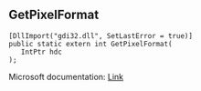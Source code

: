 ## GetPixelFormat

```
[DllImport("gdi32.dll", SetLastError = true)]
public static extern int GetPixelFormat(
   IntPtr hdc
);
```

Microsoft documentation: [Link](https://docs.microsoft.com/en-us/windows/win32/api/wingdi/nf-wingdi-getpixelformat)
